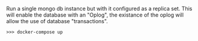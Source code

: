 Run a single mongo db instance but with it configured as a replica set. This will enable the database with an "Oplog", the existance of the oplog will allow the use of database "transactions".

	>>> docker-compose up